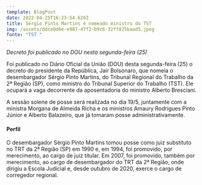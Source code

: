 ```yaml
---
template: BlogPost
date: 2022-04-25T16:23:54.626Z
title: Sérgio Pinto Martins é nomeado ministro do TST
img: /assets/ddce0d6e-e987-47f2-b9c6-32ff825baad5.jpeg
fonte: "TST "
---
```

*Decreto foi publicado no DOU nesta segunda-feira (25)*

Foi publicado no Diário Oficial da União (DOU) desta segunda-feira (25) o decreto do presidente da República, Jair Bolsonaro, que nomeia o desembargador Sérgio Pinto Martins, do Tribunal Regional do Trabalho da 2ª Região (SP), como ministro do Tribunal Superior do Trabalho (TST). Ele ocupará a vaga decorrente da aposentadoria do ministro Alberto Bresciani.

A sessão solene de posse será realizada no dia 19/5, juntamente com a ministra Morgana de Almeida Richa e os ministros Amaury Rodrigues Pinto Júnior e Alberto Balazeiro, que já tomaram posse administrativamente.

#### Perfil

O desembargador Sérgio Pinto Martins tomou posse como juiz substituto no TRT da 2ª Região (SP) em 1990 e, em 1994, foi promovido, por merecimento, ao cargo de juiz titular. Em 2007, foi promovido, também por merecimento, ao cargo de desembargador do TRT da 2ª Região, onde dirigiu a Escola Judicial e, desde outubro de 2020, exerce o cargo de corregedor regional.